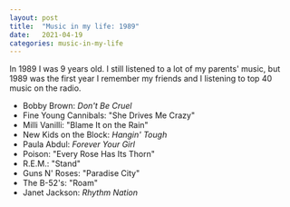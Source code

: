 ```yaml
---
layout: post
title:  "Music in my life: 1989"
date:   2021-04-19
categories: music-in-my-life
---
```


In 1989 I was 9 years old. I still listened to a lot of my parents' music, but 1989 was the first year I remember my friends and I listening to top 40 music on the radio.

- Bobby Brown: _Don't Be Cruel_
- Fine Young Cannibals: "She Drives Me Crazy"
- Milli Vanilli: "Blame It on the Rain"
- New Kids on the Block: _Hangin' Tough_
- Paula Abdul: _Forever Your Girl_
- Poison: "Every Rose Has Its Thorn"
- R.E.M.: "Stand"
- Guns N' Roses: "Paradise City"
- The B-52's: "Roam"
- Janet Jackson: _Rhythm Nation_
